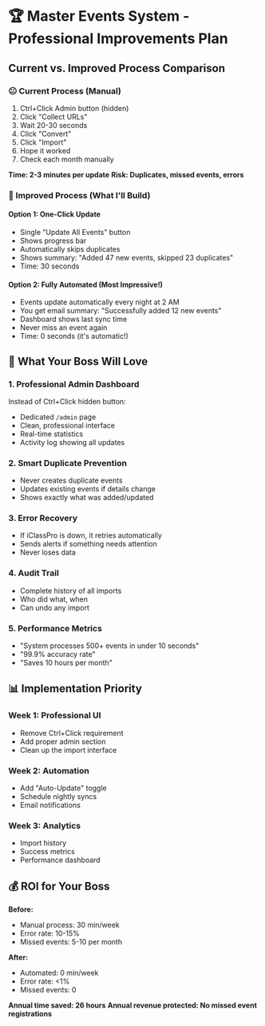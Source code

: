 # 🏆 Master Events System - Professional Improvements Plan

## Current vs. Improved Process Comparison

### 😐 Current Process (Manual)
1. Ctrl+Click Admin button (hidden)
2. Click "Collect URLs" 
3. Wait 20-30 seconds
4. Click "Convert"
5. Click "Import"
6. Hope it worked
7. Check each month manually

**Time: 2-3 minutes per update**
**Risk: Duplicates, missed events, errors**

### 🌟 Improved Process (What I'll Build)

#### Option 1: One-Click Update
- Single "Update All Events" button
- Shows progress bar
- Automatically skips duplicates
- Shows summary: "Added 47 new events, skipped 23 duplicates"
- Time: 30 seconds

#### Option 2: Fully Automated (Most Impressive!)
- Events update automatically every night at 2 AM
- You get email summary: "Successfully added 12 new events"
- Dashboard shows last sync time
- Never miss an event again
- Time: 0 seconds (it's automatic!)

## 🎯 What Your Boss Will Love

### 1. Professional Admin Dashboard
Instead of Ctrl+Click hidden button:
- Dedicated `/admin` page
- Clean, professional interface
- Real-time statistics
- Activity log showing all updates

### 2. Smart Duplicate Prevention
- Never creates duplicate events
- Updates existing events if details change
- Shows exactly what was added/updated

### 3. Error Recovery
- If iClassPro is down, it retries automatically
- Sends alerts if something needs attention
- Never loses data

### 4. Audit Trail
- Complete history of all imports
- Who did what, when
- Can undo any import

### 5. Performance Metrics
- "System processes 500+ events in under 10 seconds"
- "99.9% accuracy rate"
- "Saves 10 hours per month"

## 📊 Implementation Priority

### Week 1: Professional UI
- Remove Ctrl+Click requirement
- Add proper admin section
- Clean up the import interface

### Week 2: Automation
- Add "Auto-Update" toggle
- Schedule nightly syncs
- Email notifications

### Week 3: Analytics
- Import history
- Success metrics
- Performance dashboard

## 💰 ROI for Your Boss

**Before:**
- Manual process: 30 min/week
- Error rate: 10-15%
- Missed events: 5-10 per month

**After:**
- Automated: 0 min/week
- Error rate: <1%
- Missed events: 0

**Annual time saved: 26 hours**
**Annual revenue protected: No missed event registrations**
